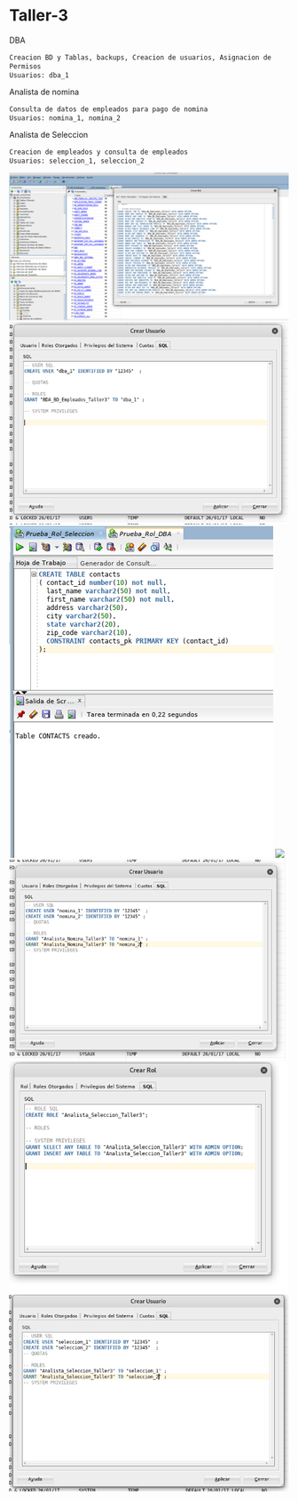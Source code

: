 # Taller-3


DBA
	
	Creacion BD y Tablas, backups, Creacion de usuarios, Asignacion de Permisos
	Usuarios: dba_1

Analista de nomina

	Consulta de datos de empleados para pago de nomina
	Usuarios: nomina_1, nomina_2

Analista de Seleccion

	Creacion de empleados y consulta de empleados
	Usuarios: seleccion_1, seleccion_2


<img src="Role1.PNG" />
<img src="Rol1_User1.PNG" />
<img src="Rol_DBa.PNG" />
<img src="Role2.PNG" />
<img src="Rol2_User2.PNG" />  	
<img src="Rol3.PNG" />
<img src="Rol3_User2.PNG" />
